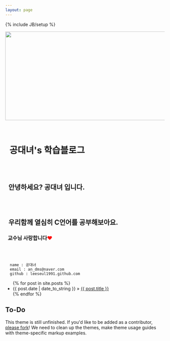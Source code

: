 ```yaml
---
layout: page
---
```

{% include JB/setup %}

<img src="http://cfile23.uf.tistory.com/image/172A0B3950641DAB264C91" width = "900" height = "280">


<div>
<br></br>
<h1>   &nbsp   공대녀's 학습블로그 </h1>
<br></br>
<h2>     &nbsp 안녕하세요? 공대녀 입니다.</h2>
<br></br>
<h2>    &nbsp  우리함께 열심히 <fontcolor="red">C언어</font>를 공부해보아요.</h2>
<h3>    &nbsp  교수님 사랑합니다<font color="red">♥</font></h3>
<br></br>
</div>


      name : 공대녀
      email : an_dms@naver.com
      github : leeseul1991.github.com


<ul class="posts">
  {% for post in site.posts %}
    <li><span>{{ post.date | date_to_string }}</span> &raquo; <a href="{{ BASE_PATH }}{{ post.url }}">{{ post.title }}</a></li>
  {% endfor %}
</ul>

## To-Do

This theme is still unfinished. If you'd like to be added as a contributor, [please fork](http://github.com/plusjade/jekyll-bootstrap)!
We need to clean up the themes, make theme usage guides with theme-specific markup examples.


